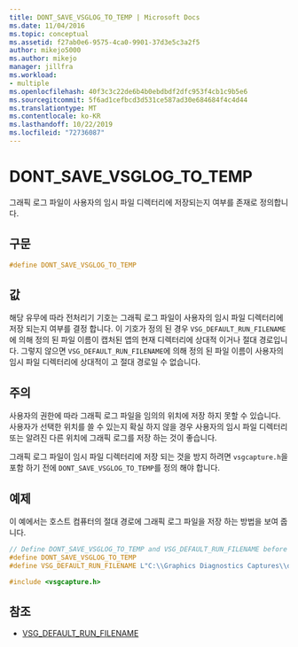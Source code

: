```yaml
---
title: DONT_SAVE_VSGLOG_TO_TEMP | Microsoft Docs
ms.date: 11/04/2016
ms.topic: conceptual
ms.assetid: f27ab0e6-9575-4ca0-9901-37d3e5c3a2f5
author: mikejo5000
ms.author: mikejo
manager: jillfra
ms.workload:
- multiple
ms.openlocfilehash: 40f3c3c22de6b4b0ebdbdf2dfc953f4cb1c9b5e6
ms.sourcegitcommit: 5f6ad1cefbcd3d531ce587ad30e684684f4c4d44
ms.translationtype: MT
ms.contentlocale: ko-KR
ms.lasthandoff: 10/22/2019
ms.locfileid: "72736087"
---
```

# <a name="dont_save_vsglog_to_temp"></a>DONT_SAVE_VSGLOG_TO_TEMP
그래픽 로그 파일이 사용자의 임시 파일 디렉터리에 저장되는지 여부를 존재로 정의합니다.

## <a name="syntax"></a>구문

```C++
#define DONT_SAVE_VSGLOG_TO_TEMP
```

## <a name="value"></a>값
 해당 유무에 따라 전처리기 기호는 그래픽 로그 파일이 사용자의 임시 파일 디렉터리에 저장 되는지 여부를 결정 합니다. 이 기호가 정의 된 경우 `VSG_DEFAULT_RUN_FILENAME`에 의해 정의 된 파일 이름이 캡처된 앱의 현재 디렉터리에 상대적 이거나 절대 경로입니다. 그렇지 않으면 `VSG_DEFAULT_RUN_FILENAME`에 의해 정의 된 파일 이름이 사용자의 임시 파일 디렉터리에 상대적이 고 절대 경로일 수 없습니다.

## <a name="remarks"></a>주의
 사용자의 권한에 따라 그래픽 로그 파일을 임의의 위치에 저장 하지 못할 수 있습니다. 사용자가 선택한 위치를 쓸 수 있는지 확실 하지 않을 경우 사용자의 임시 파일 디렉터리 또는 알려진 다른 위치에 그래픽 로그를 저장 하는 것이 좋습니다.

 그래픽 로그 파일이 임시 파일 디렉터리에 저장 되는 것을 방지 하려면 `vsgcapture.h`을 포함 하기 전에 `DONT_SAVE_VSGLOG_TO_TEMP`를 정의 해야 합니다.

## <a name="example"></a>예제
 이 예에서는 호스트 컴퓨터의 절대 경로에 그래픽 로그 파일을 저장 하는 방법을 보여 줍니다.

```cpp
// Define DONT_SAVE_VSGLOG_TO_TEMP and VSG_DEFAULT_RUN_FILENAME before including vsgcapture.h
#define DONT_SAVE_VSGLOG_TO_TEMP
#define VSG_DEFAULT_RUN_FILENAME L"C:\\Graphics Diagnostics Captures\\default.vsglog"

#include <vsgcapture.h>
```

## <a name="see-also"></a>참조
- [VSG_DEFAULT_RUN_FILENAME](vsg-default-run-filename.md)
